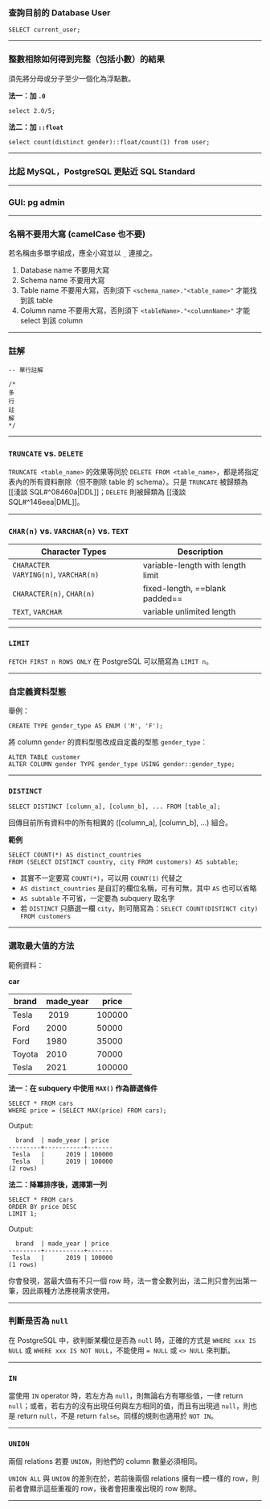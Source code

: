 ### 查詢目前的 Database User

```PostgreSQL
SELECT current_user;
```

---

### 整數相除如何得到完整（包括小數）的結果

須先將分母或分子至少一個化為浮點數。

**法一：加 `.0`**

```PostgreSQL
select 2.0/5;
```

**法二：加 `::float`**

```PostgreSQL
select count(distinct gender)::float/count(1) from user;
```

---

### 比起 MySQL，PostgreSQL 更貼近 SQL Standard

---

### GUI: pg admin

---

### 名稱不要用大寫 (camelCase 也不要)

若名稱由多單字組成，應全小寫並以 `_` 連接之。

1. Database name 不要用大寫
2. Schema name 不要用大寫
3. Table name 不要用大寫，否則須下 `<schema_name>."<table_name>"` 才能找到該 table
4. Column name 不要用大寫，否則須下 `<tableName>."<columnName>"` 才能 select 到該 column

---

### 註解

```PostgreSQL
-- 單行註解

/*
多
行
註
解
*/
```

---

### `TRUNCATE` vs. `DELETE`

`TRUNCATE <table_name>` 的效果等同於 `DELETE FROM <table_name>`，都是將指定表內的所有資料刪除（但不刪除 table 的 schema）。只是 `TRUNCATE` 被歸類為 [[淺談 SQL#^08460a|DDL]]；`DELETE` 則被歸類為 [[淺談 SQL#^146eea|DML]]。

---

### `CHAR(n)` vs. `VARCHAR(n)` vs. `TEXT`

| **Character Types** | **Description** |
|----|----|
| `CHARACTER VARYING(n)`, `VARCHAR(n)` | variable-length with length limit |
| `CHARACTER(n)`, `CHAR(n)` | fixed-length, ==blank padded== |
| `TEXT`, `VARCHAR` | variable unlimited length |

---

### `LIMIT`

`FETCH FIRST n ROWS ONLY` 在 PostgreSQL 可以簡寫為 `LIMIT n`。

---

### 自定義資料型態

舉例：

```PostgreSQL
CREATE TYPE gender_type AS ENUM ('M', 'F');
```

將 column `gender` 的資料型態改成自定義的型態 `gender_type`：

```PostgreSQL
ALTER TABLE customer
ALTER COLUMN gender TYPE gender_type USING gender::gender_type;
```

---

### `DISTINCT`

```PostgreSQL
SELECT DISTINCT [column_a], [column_b], ... FROM [table_a];
```

回傳目前所有資料中的所有相異的 ([column_a], [column_b], ...) 組合。

**範例**

```PostgreSQL
SELECT COUNT(*) AS distinct_countries
FROM (SELECT DISTINCT country, city FROM customers) AS subtable;
```

- 其實不一定要寫 `COUNT(*)`，可以用 `COUNT(1)` 代替之
- `AS distinct_countries` 是自訂的欄位名稱，可有可無，其中 `AS` 也可以省略
- `AS subtable` 不可省，一定要為 subquery 取名字
- 若 `DISTINCT` 只篩選一欄 `city`，則可簡寫為：`SELECT COUNT(DISTINCT city) FROM customers`

---

### 選取最大值的方法

範例資料：

**car**

| brand | made_year | price |
| ---- | ---- | ---- |
| Tesla | 2019 | 100000 |
| Ford | 2000 | 50000 |
| Ford | 1980 | 35000 |
| Toyota | 2010 | 70000 |
| Tesla | 2021 | 100000 |

**法一：在 subquery 中使用 `MAX()` 作為篩選條件**

```PostgreSQL
SELECT * FROM cars
WHERE price = (SELECT MAX(price) FROM cars);
```

Output:

```plaintext
  brand  | made_year | price
---------+-----------+-------
 Tesla   |      2019 | 100000
 Tesla   |      2019 | 100000
(2 rows)
```

**法二：降冪排序後，選擇第一列**

```PostgreSQL
SELECT * FROM cars
ORDER BY price DESC
LIMIT 1;
```

Output:

```plaintext
  brand  | made_year | price
---------+-----------+-------
 Tesla   |      2019 | 100000
(1 rows)
```

你會發現，當最大值有不只一個 row 時，法一會全數列出，法二則只會列出第一筆，因此兩種方法應視需求使用。

---

### 判斷是否為 `null`

在 PostgreSQL 中，欲判斷某欄位是否為 `null` 時，正確的方式是 `WHERE xxx IS NULL` 或 `WHERE xxx IS NOT NULL`，不能使用 `= NULL` 或 `<> NULL` 來判斷。

---

### `IN`

當使用 `IN` operator 時，若左方為 `null`，則無論右方有哪些值，一律 return `null`；或者，若右方的沒有出現任何與左方相同的值，而且有出現過 `null`，則也是 return `null`，不是 return `false`。同樣的規則也適用於 `NOT IN`。

---

### `UNION`

兩個 relations 若要 `UNION`，則他們的 column 數量必須相同。

`UNION ALL` 與 `UNION` 的差別在於，若前後兩個 relations 擁有一模一樣的 row，則前者會顯示這些重複的 row，後者會把重複出現的 row 剔除。

---
